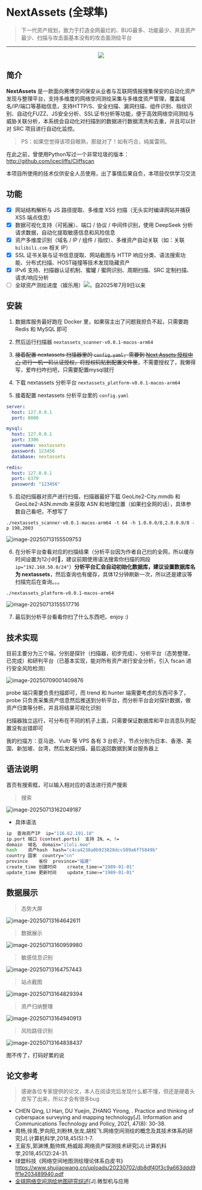 # NextAssets (全球隼)

> 下一代资产规划，致力于打造全网最烂的、BUG最多、功能最少、并且资产最少、扫描与攻击面基本没有的攻击面测绘平台

---

<div align="center">  
    <img src="./assets/不安です.png"> 
</div> 


## 简介

**NextAssets** 是一款面向赛博空间保安从业者与互联网情报搜集保安的自动化资产发现与整理平台，支持多维度的网络空间测绘采集与多维度资产管理，覆盖域名/IP/端口等基础信息，支持HTTP/S、安全扫描、漏洞扫描、组件识别、指纹识别、自动化FUZZ、JS安全分析、SSL证书分析等功能，便于高效网络空间测绘与威胁关联分析，本系统会自动化对扫描到的数据进行数据清洗和去重，并且可以针对 SRC 项目进行自动化监控。

> PS：如果您觉得该项目眼熟，那就对了！如有巧合，纯属雷同。

在此之前，曾使用Python写过一个非常垃圾的版本：http://github.com/icecliffs/Cliffscan

<div align="center">
<p>本项目所使用的技术仅供安全人员使用，出了事情后果自负，本项目仅供学习交流</p>
</div>

## 功能

- [x] 网站结构解析与 JS 路径提取、多维度 XSS 扫描（无头实时编译网站并捕获 XSS 端点信息）
- [x] 数据可视化支持（可拓展）、端口 / 协议 / 中间件识别，使用 DeepSeek 分析请求数据，自动化提取敏感信息和风险信息
- [x] 资产多维度识别（域名 / IP / 组件 / 指纹）、多维资产自动关联（如：关联 `bilibili.com` 相关 IP）
- [x] SSL 证书关联与证书信息提取、网站截图与 HTTP 响应分类、语法搜索功能、分布式扫描、HOST碰撞等技术发现隐藏资产
- [x] IPv6 支持、扫描器认证机制、蜜罐 / 蜜网识别、周期扫描、SRC 定制扫描、请求/响应分析
- [ ] 全球资产测绘进度（娱乐用）<img src="https://img.shields.io/badge/%E8%BF%9B%E5%BA%A6-0.80%25(30000000/3706585103)-brightgreen)"/>，自2025年7月9日以来

## 安装

1. 数据库服务最好跑在 Docker 里，如果宿主出了问题我担负不起，只需要跑 Redis 和 MySQL 即可
2. 然后运行扫描器  `nextassets_scanner-v0.0.1-macos-arm64`
3. ~~接着配置 nextassets 扫描器里的 `config.yaml`，需要到 [Next Assets 授权中心](https://nextassets.iloli.moe) 进行一机一码认证授权，将授权码贴到配置文件里~~，不需要授权了，我懒得写，爱咋扫咋扫吧，只需要配置mysql就行

3. 下载 nextassets 分析平台 `nextassets_platform-v0.0.1-macos-arm64`
4. 接着配置 nextassets 分析平台里的 `config.yaml`

```yaml
server:
  host: 127.0.0.1
  port: 8080

mysql:
  host: 127.0.0.1
  port: 3306
  username: nextassets
  password: 123456
  database: nextassets

redis:
  host: 127.0.0.1
  port: 6379
  password: "123456"
```

5. 启动扫描器对资产进行扫描，扫描器最好下载 GeoLite2-City.mmdb 和 GeoLite2-ASN.mmdb 来获取 ASN 和地理位置（如果扫全网的话），具体参数自己看吧，不想写了

```
./nextassets_scanner-v0.0.1-macos-arm64 -t 64 -h 1.0.0.0/8,2.0.0.0/8 -p 198,2003
```

![image-20250713155509753](./assets/image-20250713155509753.png)

6. 在分析平台查看对应的扫描结果（分析平台因为作者自己扫的全网，所以缓存时间设置为12小时🧐，建议前期使用语法搜索你扫描的网段 `ip="192.168.50.0/24"`）**分析平台汇会自动初始化数据库，建议设置数据库名为 nextassets**，然后查询也有缓存，具体12分钟刷新一次，所以还是建议等扫描完后在查询。。。

```
./nextassets_platform-v0.0.1-macos-arm64
```

![image-20250713155517716](./assets/image-20250713155517716.png)

7. 最后到分析平台看看你扫了什么东西吧，enjoy :)

## 技术实现

目前主要分为三个端，分别是探针（扫描器，初步完成）、分析平台（态势整理，已完成）和研判平台（已基本实现，能对所有资产进行安全分析，引入 fscan 进行安全风险检测）

![image-20250709001409876](./assets/image-20250709001409876.png)

probe 端只需要负责扫描即可，而 trend 和 hunter 端需要考虑的东西可多了，probe 只负责采集资产信息然后推送到分析平台，而分析平台会对探针数据，做资产归类等分析，并且将结果可视化识别

扫描器独立运行，可分布在不同的机子上面，只需要保证数据库和平台消息队列配置没有出错即可

我的扫描方：亚马逊、Vultr 等 VPS 各有 3 台机子，节点分别为日本、香港、美国、新加坡、台湾，然后发起扫描，最后返回数据到某台服务器上

## 语法说明

首页有搜索框，可以输入相对应的语法进行资产搜索

> 搜索

![image-20250713162049187](./assets/image-20250713162049187.png)

- 具体语法

```bash
ip	查询资产IP	ip="116.62.191.10"
ip.port	端口 (context.ports)	支持 IN、=、!=
domain	域名	domain="iloli.moe"
hash	资产hash	hash="c4ca4238a0b923820dcc509a6f75849b"
country	国家	country="cn"
province	省份	province="福建"
create_time	创建时间	create_time>="1989-01-01"
update_time	更新时间	update_time>="1989-01-01"
```

## 数据展示

> 态势大屏

![image-20250713164642611](./assets/image-20250713164642611.png)

> 数据展示

![image-20250713160959980](./assets/image-20250713160959980.png)

> 敏感信息识别

![image-20250713164757443](./assets/image-20250713164757443.png)

> 站点截图

![image-20250713164829394](./assets/image-20250713164829394.png)

> 资产归纳整理

![image-20250713164940913](./assets/image-20250713164940913.png)

> 风险路径识别

![image-20250713164838437](./assets/image-20250713164838437.png)

图不传了，打码好累的说

## 论文参考

> 感谢各位专家提供的论文，本人在阅读完后发现什么都不懂，但还是硬着头皮写了出来，所以才会有很多bug

- CHEN Qing, LI Han, DU Yuejin, ZHANG Yirong, . Practice and thinking of cyberspace surveying and mapping technology[J]. Information and Communications Technology and Policy, 2021, 47(8): 30-38.
- 周杨,徐青,罗向阳,刘粉林,张龙,胡校飞.网络空间测绘的概念及其技术体系的研究[J].计算机科学,2018,45(5):1-7.
- 王宸东,郭渊博,甄帅辉,杨威超.网络资产探测技术研究[J].计算机科学,2018,45(12):24-31.
- 绿盟科技《网络空间地图测绘理论体系白皮书》https://www.shujiaowang.cn/uploads/20230702/db8df40f3c9a663ddd9ff1e203489940.pdf
- [ 全球网络空间测绘地图研究综述](https://jcs.iie.ac.cn/ch/reader/view_reference.aspx?pcid=5B3AB970F71A803DEACDC0559115BFCF0A068CD97DD29835&cid=8240383F08CE46C8B05036380D75B607&jid=09F0A586465924BAA255CE91FDD7C7DF&aid=E21E6737789C2A772C2343BD4521F616&yid=B6351343F4791CA3&vid=2B25C5E62F83A049&iid=94C357A881DFC066&sid=CA4FD0336C81A37A&eid=B31275AF3241DB2D)[J].微型机与应用
